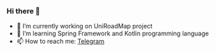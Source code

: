 ### Hi there 👋


- 🔭 I’m currently working on UniRoadMap project
- 🌱 I’m learning Spring Framework and Kotlin programming language
- 📫 How to reach me: [Telegram](https://t.me/GGorAAOfficial)
